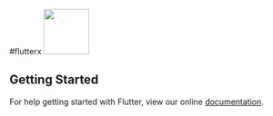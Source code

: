 #flutterx
<img src="https://github.com/helloclq/flutterx/blob/master/screenshot/flutter.jpg" width = "80" height = "80" />

## Getting Started

For help getting started with Flutter, view our online
[documentation](https://flutter.io/).
